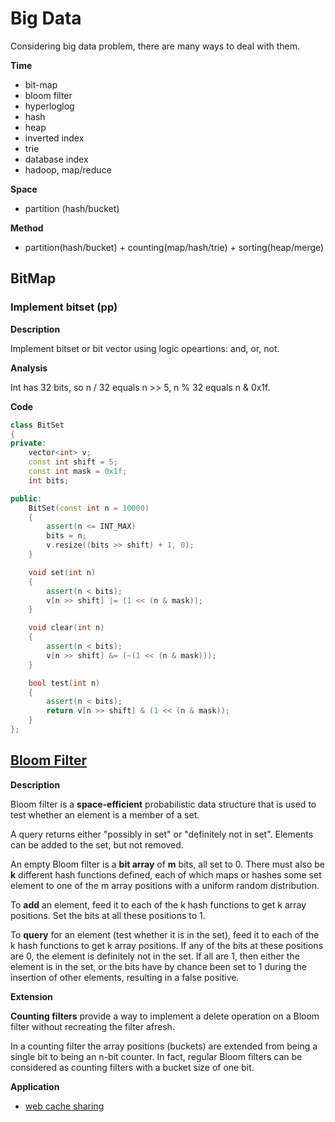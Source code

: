 # Big Data

Considering big data problem, there are many ways to deal with them.

**Time**

* bit-map
* bloom filter
* hyperloglog
* hash
* heap
* inverted index
* trie
* database index
* hadoop, map/reduce

**Space**

* partition (hash/bucket)

**Method**

 * partition(hash/bucket) + counting(map/hash/trie) + sorting(heap/merge)

## BitMap

### Implement bitset (pp)

**Description**

Implement bitset or bit vector using logic opeartions: and, or, not.

**Analysis**

Int has 32 bits, so n / 32 equals n >> 5, n % 32 equals n & 0x1f.

**Code**

```cpp
class BitSet
{
private:
    vector<int> v;
    const int shift = 5;
    const int mask = 0x1f;
    int bits;

public:
    BitSet(const int n = 10000)
    {
        assert(n <= INT_MAX)
        bits = n;
        v.resize((bits >> shift) + 1, 0);
    }

    void set(int n)
    {
        assert(n < bits);
        v[n >> shift] |= (1 << (n & mask));
    }

    void clear(int n)
    {
        assert(n < bits);
        v[n >> shift] &= (~(1 << (n & mask)));
    }

    bool test(int n)
    {
        assert(n < bits);
        return v[n >> shift] & (1 << (n & mask));
    }
};
```

## [Bloom Filter](http://en.wikipedia.org/wiki/Bloom_filter)

**Description**

Bloom filter is a **space-efficient** probabilistic data structure that is used to test whether an element is a member of a set.

A query returns either "possibly in set" or "definitely not in set". Elements can be added to the set, but not removed.

An empty Bloom filter is a **bit array** of **m** bits, all set to 0. There must also be **k** different hash functions defined, each of which maps or hashes some set element to one of the m array positions with a uniform random distribution.

To **add** an element, feed it to each of the k hash functions to get k array positions. Set the bits at all these positions to 1.

To **query** for an element (test whether it is in the set), feed it to each of the k hash functions to get k array positions. If any of the bits at these positions are 0, the element is definitely not in the set. If all are 1, then either the element is in the set, or the bits have by chance been set to 1 during the insertion of other elements, resulting in a false positive. 

**Extension**

**Counting filters** provide a way to implement a delete operation on a Bloom filter without recreating the filter afresh.

In a counting filter the array positions (buckets) are extended from being a single bit to being an n-bit counter. In fact, regular Bloom filters can be considered as counting filters with a bucket size of one bit.

**Application**

* [web cache sharing](http://pages.cs.wisc.edu/~jussara/papers/00ton.pdf)
